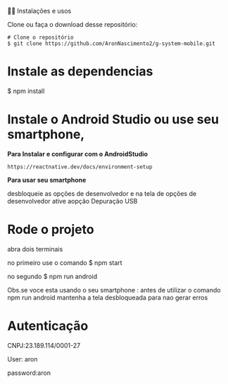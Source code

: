 🧑‍💻 Instalações e usos

Clone ou faça o download desse repositório:

```
# Clone o repositório
$ git clone https://github.com/AronNascimento2/g-system-mobile.git
```
# Instale as dependencias
$ npm install


# Instale o Android Studio ou  use seu smartphone,

**Para Instalar e configurar com o AndroidStudio**
```
https://reactnative.dev/docs/environment-setup
```
**Para usar seu smartphone**

desbloqueie as opções de desenvolvedor 
e na tela de opções de desenvolvedor ative aopção Depuração USB


# Rode o projeto
abra dois terminais

no primeiro use o comando
$ npm start


no segundo
$ npm run android

Obs.se voce esta usando o seu smartphone : antes de utilizar o comando npm run android mantenha a tela desbloqueada para nao gerar erros


# Autenticação
CNPJ:23.189.114/0001-27

User: aron

password:aron

